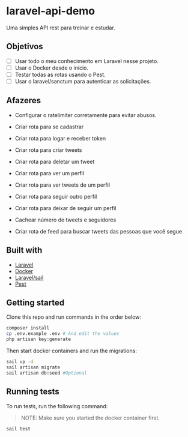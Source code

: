 # laravel-api-demo

Uma simples API rest para treinar e estudar.

## Objetivos

- [ ] Usar todo o meu conhecimento em Laravel nesse projeto.
- [ ] Usar o Docker desde o início.
- [ ] Testar todas as rotas usando o Pest.
- [ ] Usar o laravel/sanctum para autenticar as solicitações.

## Afazeres

- Configurar o ratelimiter corretamente para evitar abusos.

- Criar rota para se cadastrar
- Criar rota para logar e receber token

- Criar rota para criar tweets
- Criar rota para deletar um tweet

- Criar rota para ver um perfil
- Criar rota para ver tweets de um perfil
- Criar rota para seguir outro perfil
- Criar rota para deixar de seguir um perfil

- Cachear número de tweets e seguidores
- Criar rota de feed para buscar tweets das pessoas que você segue

## Built with

- [Laravel](https://laravel.com/)
- [Docker](https://docker.com/)
- [Laravel/sail](https://laravel.com/docs/8.x/sail)
- [Pest](https://pestphp.com/)

## Getting started

Clone this repo and run commands in the order below:

```bash
composer install
cp .env.example .env # And edit the values
php artisan key:generate
```

Then start docker containers and run the migrations:

```bash
sail up -d
sail artisan migrate
sail artisan db:seed #Optional
```

## Running tests

To run tests, run the following command:

> NOTE: Make sure you started the docker container first.

```bash
sail test
```
